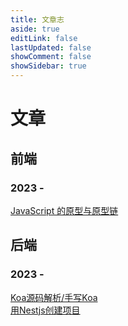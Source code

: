 ```yaml
---
title: 文章志
aside: true
editLink: false
lastUpdated: false
showComment: false
showSidebar: true
---
```


# 文章

## 前端

### 2023 -

 <a-timeline mode="left" labelPosition="relative">
      <a-timeline-item label="2022-02-09">
          <div :style="{ marginBottom: '5px' }">
          <a href="./frontend/2022/02/09/JavaScript的原型与原型链">JavaScript 的原型与原型链</a>
          </div>
      </a-timeline-item>

</a-timeline>

## 后端

### 2023 -

 <a-timeline mode="left" labelPosition="relative">
      <a-timeline-item label="2023-02-21">
          <div :style="{ marginBottom: '5px' }">
          <a href="./frontend/2022/02/09/koa源码分析">Koa源码解析/手写Koa</a>
          </div>
      </a-timeline-item>
            <a-timeline-item label="2023-07-17">
          <div :style="{ marginBottom: '5px' }">
          <a href="./frontend/2022/07/17/用Nestjs创建项目">用Nestjs创建项目</a>
          </div>
      </a-timeline-item>
      </a-timeline>
